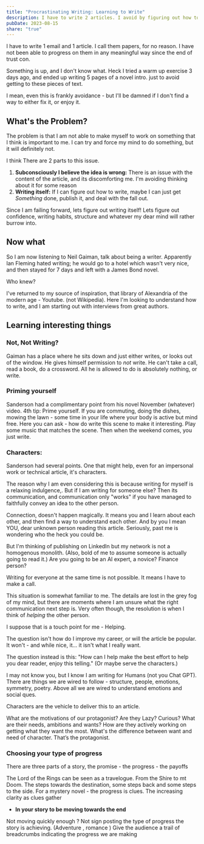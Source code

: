 ```yaml
---
title: "Procrastinating Writing: Learning to Write"
description: I have to write 2 articles. I avoid by figuring out how to do it well
pubDate: 2023-08-15
share: "true"
---
```


I have to write 1 email and 1 article. I call them papers, for no reason. I have not been able to progress on them in any meaningful way since the end of trust con. 

Something is up, and I don't know what. Heck I tried a warm up exercise 3 days ago, and ended up writing 5 pages of a novel intro. just to avoid getting to these pieces of text.

I mean, even this is frankly avoidance - but I'll be damned if I don't find a way to either fix it, or enjoy it. 


## What's the Problem?

The problem is that I am not able to make myself to work on something that I think is important to me. I can try and force my mind to do something, but it will definitely not. 

I think There are 2 parts to this issue. 
1) **Subconsciously I believe the idea is wrong:** There is an issue with the content of the article, and its discomforting me. I'm avoiding thinking about it for some reason
2) **Writing itself:** If I can figure out how to write, maybe I can just get *Something* done, publish it, and deal with the fall out.

Since I am failing forward, lets figure out writing itself! Lets figure out confidence, writing habits, structure and whatever my dear mind will rather burrow into.

## Now what

So I am now listening to Neil Gaiman, talk about being a writer. Apparently Ian Fleming hated writing; he would go to a hotel which wasn't very nice, and then stayed for 7 days and left with a James Bond novel. 

Who knew?

I've returned to my source of inspiration, that library of Alexandria of the modern age - Youtube. (not Wikipedia). Here I'm looking to understand how to write, and I am starting out with interviews from great authors. 

## Learning interesting things

### Not, Not Writing?
Gaiman has a place where he sits down and just either writes, or looks out of the window. He gives himself permission to *not* write. He can't take a call, read a book, do a crossword. All he is allowed to do is absolutely nothing, or write.

### Priming yourself
Sanderson had a complimentary point from his novel November (whatever) video. 4th tip: Prime yourself. If you are commuting, doing the dishes, mowing the lawn - some time in your life where your body is active but mind free. Here you can ask - how do write this scene to make it interesting. Play some music that matches the scene. 
Then when the weekend comes, you just write. 


### Characters: 
Sanderson had several points. One that might help, even for an impersonal work or technical article, it's characters.

The reason why I am even considering this is because writing for myself is a relaxing indulgence,. But if I am writing for someone else? Then its communication, and communication only "works" if you have managed to faithfully convey an idea to the other person.

Connection, doesn't happen magically. It means you and I learn about each other, and then find a way to understand each other. And by you I mean YOU, dear unknown person reading this article. Seriously, past me is wondering who the heck you could be. 

But I'm thinking of publishing on LinkedIn but my network is not a homogenous monolith. (Also, bold of me to assume someone is actually going to read it.) Are you going to be an AI expert, a novice? Finance person? 

Writing for everyone at the same time is not possible. It means I have to make a call.

This situation is somewhat familiar to me. The details are lost in the grey fog of my mind, but there are moments where I am unsure what the right communication next step is. Very often though, the resolution is when I think of *helping* the other person. 

I suppose that is a touch point for me - Helping.

The question isn't how do I improve my career, or will the article be popular. It won't - and while nice, it... it isn't what I really want. 

The question instead is this: "How can I help make the best effort to help you dear reader, enjoy this telling." (Or maybe serve the characters.)

I may not know you, but I know I am writing for Humans (not you Chat GPT). There are things we are wired to follow - structure, people, emotions, symmetry, poetry. Above all we are wired to understand emotions and social ques.

Characters are the vehicle to deliver this to an article. 

What are the motivations of our protagonist? Are they Lazy? Curious? What are their needs, ambitions and wants?
How are they actively working on getting what they want the most. What's the difference between want and need of character. That’s the protagonist.


### Choosing your type of progress
 
There are three parts of a story, the promise - the progress - the payoffs

The Lord of the Rings can be seen as a travelogue. From the Shire to mt Doom. The steps towards the destination, some steps back and some steps to the side. 
For a mystery novel - the progress is clues. The increasing clarity as clues gather

- **In your story to be moving towards the end**

Not moving quickly enough ? Not sign posting the type of progress the story is achieving. (Adventure , romance )
Give the audience a trail of breadcrumbs indicating the progress we are making

